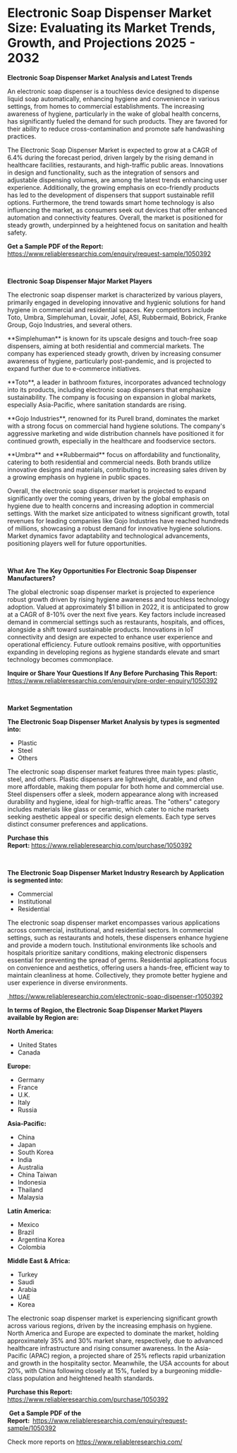 <p><h1>Electronic Soap Dispenser Market Size: Evaluating its Market Trends, Growth, and Projections 2025 - 2032</h1></p><p><strong>Electronic Soap Dispenser Market Analysis and Latest Trends</strong></p>
<p><p>An electronic soap dispenser is a touchless device designed to dispense liquid soap automatically, enhancing hygiene and convenience in various settings, from homes to commercial establishments. The increasing awareness of hygiene, particularly in the wake of global health concerns, has significantly fueled the demand for such products. They are favored for their ability to reduce cross-contamination and promote safe handwashing practices.</p><p>The Electronic Soap Dispenser Market is expected to grow at a CAGR of 6.4% during the forecast period, driven largely by the rising demand in healthcare facilities, restaurants, and high-traffic public areas. Innovations in design and functionality, such as the integration of sensors and adjustable dispensing volumes, are among the latest trends enhancing user experience. Additionally, the growing emphasis on eco-friendly products has led to the development of dispensers that support sustainable refill options. Furthermore, the trend towards smart home technology is also influencing the market, as consumers seek out devices that offer enhanced automation and connectivity features. Overall, the market is positioned for steady growth, underpinned by a heightened focus on sanitation and health safety.</p></p>
<p><strong>Get a Sample PDF of the Report:&nbsp;</strong> <a href="https://www.reliableresearchiq.com/enquiry/request-sample/1050392?utm_campaign=2232&utm_medium=2&utm_source=Github&utm_content=ia&utm_term=07022025&utm_id=electronic-soap-dispenser">https://www.reliableresearchiq.com/enquiry/request-sample/1050392</a></p>
<p>&nbsp;</p>
<p><strong>Electronic Soap Dispenser Major Market Players</strong></p>
<p><p>The electronic soap dispenser market is characterized by various players, primarily engaged in developing innovative and hygienic solutions for hand hygiene in commercial and residential spaces. Key competitors include Toto, Umbra, Simplehuman, Lovair, Jofel, ASI, Rubbermaid, Bobrick, Franke Group, Gojo Industries, and several others.</p><p>**Simplehuman** is known for its upscale designs and touch-free soap dispensers, aiming at both residential and commercial markets. The company has experienced steady growth, driven by increasing consumer awareness of hygiene, particularly post-pandemic, and is projected to expand further due to e-commerce initiatives.</p><p>**Toto**, a leader in bathroom fixtures, incorporates advanced technology into its products, including electronic soap dispensers that emphasize sustainability. The company is focusing on expansion in global markets, especially Asia-Pacific, where sanitation standards are rising.</p><p>**Gojo Industries**, renowned for its Purell brand, dominates the market with a strong focus on commercial hand hygiene solutions. The company's aggressive marketing and wide distribution channels have positioned it for continued growth, especially in the healthcare and foodservice sectors.</p><p>**Umbra** and **Rubbermaid** focus on affordability and functionality, catering to both residential and commercial needs. Both brands utilize innovative designs and materials, contributing to increasing sales driven by a growing emphasis on hygiene in public spaces.</p><p>Overall, the electronic soap dispenser market is projected to expand significantly over the coming years, driven by the global emphasis on hygiene due to health concerns and increasing adoption in commercial settings. With the market size anticipated to witness significant growth, total revenues for leading companies like Gojo Industries have reached hundreds of millions, showcasing a robust demand for innovative hygiene solutions. Market dynamics favor adaptability and technological advancements, positioning players well for future opportunities.</p></p>
<p>&nbsp;</p>
<p><strong>What Are The Key Opportunities For Electronic Soap Dispenser Manufacturers?</strong></p>
<p><p>The global electronic soap dispenser market is projected to experience robust growth driven by rising hygiene awareness and touchless technology adoption. Valued at approximately $1 billion in 2022, it is anticipated to grow at a CAGR of 8-10% over the next five years. Key factors include increased demand in commercial settings such as restaurants, hospitals, and offices, alongside a shift toward sustainable products. Innovations in IoT connectivity and design are expected to enhance user experience and operational efficiency. Future outlook remains positive, with opportunities expanding in developing regions as hygiene standards elevate and smart technology becomes commonplace.</p></p>
<p><strong>Inquire or Share Your Questions If Any Before Purchasing This Report:</strong> <a href="https://www.reliableresearchiq.com/enquiry/pre-order-enquiry/1050392?utm_campaign=2232&utm_medium=2&utm_source=Github&utm_content=ia&utm_term=07022025&utm_id=electronic-soap-dispenser">https://www.reliableresearchiq.com/enquiry/pre-order-enquiry/1050392</a></p>
<p>&nbsp;</p>
<p><strong>Market Segmentation</strong></p>
<p><strong>The Electronic Soap Dispenser Market Analysis by types is segmented into:</strong></p>
<p><ul><li>Plastic</li><li>Steel</li><li>Others</li></ul></p>
<p><p>The electronic soap dispenser market features three main types: plastic, steel, and others. Plastic dispensers are lightweight, durable, and often more affordable, making them popular for both home and commercial use. Steel dispensers offer a sleek, modern appearance along with increased durability and hygiene, ideal for high-traffic areas. The "others" category includes materials like glass or ceramic, which cater to niche markets seeking aesthetic appeal or specific design elements. Each type serves distinct consumer preferences and applications.</p></p>
<p><strong>Purchase this Report:&nbsp;</strong><a href="https://www.reliableresearchiq.com/purchase/1050392?utm_campaign=2232&utm_medium=2&utm_source=Github&utm_content=ia&utm_term=07022025&utm_id=electronic-soap-dispenser">https://www.reliableresearchiq.com/purchase/1050392</a></p>
<p>&nbsp;</p>
<p><strong>The Electronic Soap Dispenser Market Industry Research by Application is segmented into:</strong></p>
<p><ul><li>Commercial</li><li>Institutional</li><li>Residential</li></ul></p>
<p><p>The electronic soap dispenser market encompasses various applications across commercial, institutional, and residential sectors. In commercial settings, such as restaurants and hotels, these dispensers enhance hygiene and provide a modern touch. Institutional environments like schools and hospitals prioritize sanitary conditions, making electronic dispensers essential for preventing the spread of germs. Residential applications focus on convenience and aesthetics, offering users a hands-free, efficient way to maintain cleanliness at home. Collectively, they promote better hygiene and user experience in diverse environments.</p></p>
<p><a href="https://www.reliableresearchiq.com/electronic-soap-dispenser-r1050392?utm_campaign=2232&utm_medium=2&utm_source=Github&utm_content=ia&utm_term=07022025&utm_id=electronic-soap-dispenser">&nbsp;https://www.reliableresearchiq.com/electronic-soap-dispenser-r1050392</a></p>
<p><strong>In terms of Region, the Electronic Soap Dispenser Market Players available by Region are:</strong></p>
<p>
    <p> <strong> North America: </strong>
        <ul>
            <li>United States</li>
            <li>Canada</li>
        </ul>
        </p> 
    <p> <strong> Europe: </strong>
        <ul>
            <li>Germany</li>
            <li>France</li>
            <li>U.K.</li>
            <li>Italy</li>
            <li>Russia</li>
        </ul>
        </p> 
    <p> <strong> Asia-Pacific: </strong>
        <ul>
            <li>China</li>
            <li>Japan</li>
            <li>South Korea</li>
            <li>India</li>
            <li>Australia</li>
            <li>China Taiwan</li>
            <li>Indonesia</li>
            <li>Thailand</li>
            <li>Malaysia</li>
        </ul>
        </p> 
    <p> <strong> Latin America: </strong>
        <ul>
            <li>Mexico</li>
            <li>Brazil</li>
            <li>Argentina Korea</li>
            <li>Colombia</li>
        </ul>
        </p> 
    <p> <strong> Middle East & Africa: </strong>
        <ul>
            <li>Turkey</li>
            <li>Saudi</li>
            <li>Arabia</li>
            <li>UAE</li>
            <li>Korea</li>
        </ul>
    </p>
    </p>
<p><p>The electronic soap dispenser market is experiencing significant growth across various regions, driven by the increasing emphasis on hygiene. North America and Europe are expected to dominate the market, holding approximately 35% and 30% market share, respectively, due to advanced healthcare infrastructure and rising consumer awareness. In the Asia-Pacific (APAC) region, a projected share of 25% reflects rapid urbanization and growth in the hospitality sector. Meanwhile, the USA accounts for about 20%, with China following closely at 15%, fueled by a burgeoning middle-class population and heightened health standards.</p></p>
<p><strong>Purchase this Report: </strong><a href="https://www.reliableresearchiq.com/purchase/1050392?utm_campaign=2232&utm_medium=2&utm_source=Github&utm_content=ia&utm_term=07022025&utm_id=electronic-soap-dispenser">https://www.reliableresearchiq.com/purchase/1050392</a></p>
<p>&nbsp;<strong>Get a Sample PDF of the Report:&nbsp;&nbsp;</strong><a href="https://www.reliableresearchiq.com/enquiry/request-sample/1050392?utm_campaign=2232&utm_medium=2&utm_source=Github&utm_content=ia&utm_term=07022025&utm_id=electronic-soap-dispenser">https://www.reliableresearchiq.com/enquiry/request-sample/1050392</a></p>
<p><strong></strong></p>
<p>Check more reports on <a href="https://www.reliableresearchiq.com/?utm_campaign=2232&utm_medium=2&utm_source=Github&utm_content=ia&utm_term=07022025&utm_id=electronic-soap-dispenser">https://www.reliableresearchiq.com/</a></p>